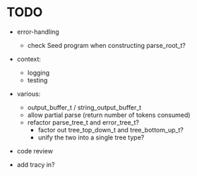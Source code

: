 # TODO

* error-handling
    * check Seed program when constructing parse_root_t?

* context:
    * logging
    * testing

* various:
    * output_buffer_t / string_output_buffer_t
    * allow partial parse (return number of tokens consumed)
    * refactor parse_tree_t and error_tree_t?
        * factor out tree_top_down_t and tree_bottom_up_t?
        * unify the two into a single tree type?

* code review

* add tracy in?
